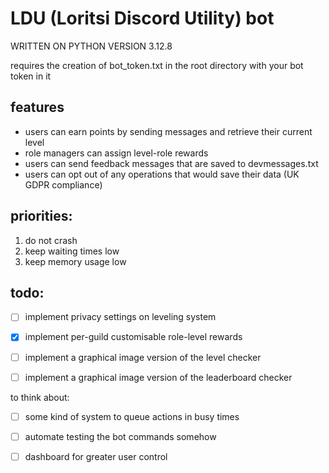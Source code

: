 # LDU (Loritsi Discord Utility) bot
WRITTEN ON PYTHON VERSION 3.12.8

requires the creation of bot_token.txt in the root directory with your bot token in it

## features

- users can earn points by sending messages and retrieve their current level
- role managers can assign level-role rewards
- users can send feedback messages that are saved to devmessages.txt
- users can opt out of any operations that would save their data (UK GDPR compliance)

## priorities:

1. do not crash
2. keep waiting times low 
3. keep memory usage low

## todo:

- [ ] implement privacy settings on leveling system
- [x] implement per-guild customisable role-level rewards
- [ ] implement a graphical image version of the level checker
- [ ] implement a graphical image version of the leaderboard checker


to think about:

- [ ] some kind of system to queue actions in busy times
- [ ] automate testing the bot commands somehow
- [ ] dashboard for greater user control

